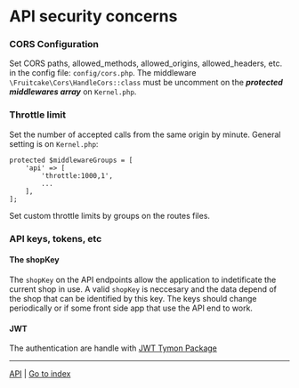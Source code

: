 # API security concerns

### CORS Configuration

 Set CORS paths, allowed_methods, allowed_origins, allowed_headers, etc.
 in the config file: `config/cors.php`.
 The middleware `\Fruitcake\Cors\HandleCors::class` must be uncomment
 on the ***protected middlewares array*** on `Kernel.php`.

### Throttle limit

Set the number of accepted calls from the same origin by minute.
General setting is on `Kernel.php`:

    protected $middlewareGroups = [
        'api' => [
            'throttle:1000,1',
            ...
        ],
    ];

Set custom throttle limits by groups on the routes files.

### API keys, tokens, etc

#### The shopKey

The `shopKey` on the API endpoints allow the application to indetificate
the current shop in use.
A valid `shopKey` is neccesary and the data depend of the shop that can be
identified by this key.
The keys should change periodically or if some front side app that use
the API end to work.

#### JWT

The authentication are handle with [JWT Tymon Package](https://github.com/tymondesigns/jwt-auth)


***

[API]("../../../API.md)
|
[Go to index]("../../../../README.md)
